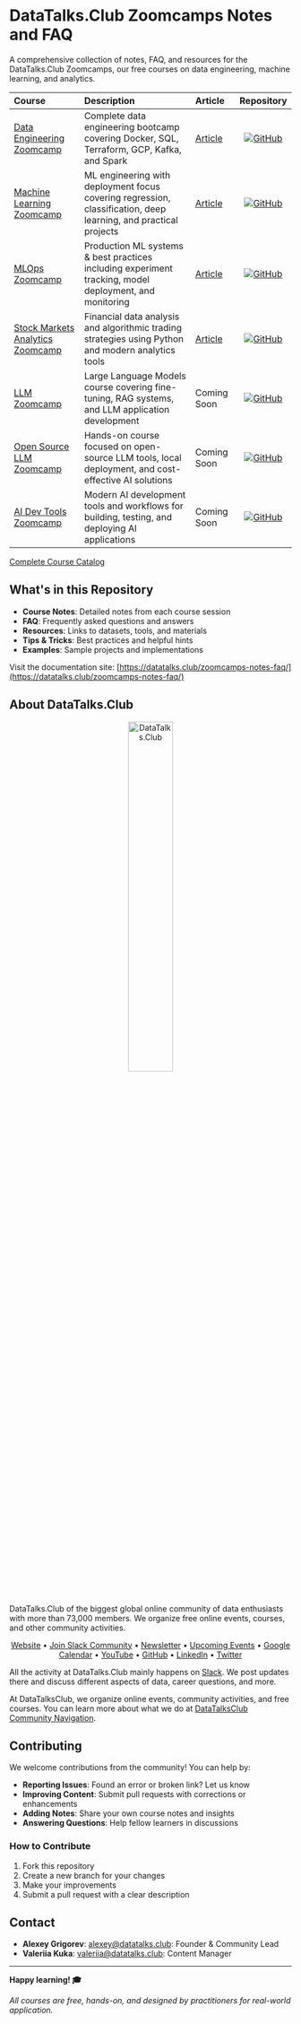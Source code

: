 # DataTalks.Club Zoomcamps Notes and FAQ

A comprehensive collection of notes, FAQ, and resources for the DataTalks.Club Zoomcamps, our free courses on data engineering, machine learning, and analytics.

| Course | Description | Article | Repository |
|:---|:---|:---|:---:|
| [Data Engineering Zoomcamp](https://github.com/DataTalksClub/data-engineering-zoomcamp) | Complete data engineering bootcamp covering Docker, SQL, Terraform, GCP, Kafka, and Spark | [Article](https://datatalks.club/blog/data-engineering-zoomcamp.html) | [![GitHub](https://img.shields.io/github/stars/DataTalksClub/data-engineering-zoomcamp?style=social)](https://github.com/DataTalksClub/data-engineering-zoomcamp) |
| [Machine Learning Zoomcamp](https://github.com/DataTalksClub/machine-learning-zoomcamp) | ML engineering with deployment focus covering regression, classification, deep learning, and practical projects | [Article](https://datatalks.club/blog/machine-learning-zoomcamp.html) | [![GitHub](https://img.shields.io/github/stars/DataTalksClub/machine-learning-zoomcamp?style=social)](https://github.com/DataTalksClub/machine-learning-zoomcamp) |
| [MLOps Zoomcamp](https://github.com/DataTalksClub/mlops-zoomcamp) | Production ML systems & best practices including experiment tracking, model deployment, and monitoring | [Article](https://datatalks.club/blog/mlops-zoomcamp.html) | [![GitHub](https://img.shields.io/github/stars/DataTalksClub/mlops-zoomcamp?style=social)](https://github.com/DataTalksClub/mlops-zoomcamp) |
| [Stock Markets Analytics Zoomcamp](https://github.com/DataTalksClub/stock-markets-analytics-zoomcamp) |  Financial data analysis and algorithmic trading strategies using Python and modern analytics tools | [Article](https://pythoninvest.com/course) | [![GitHub](https://img.shields.io/github/stars/DataTalksClub/stock-markets-analytics-zoomcamp?style=social)](https://github.com/DataTalksClub/stock-markets-analytics-zoomcamp) |
| [LLM Zoomcamp](https://github.com/DataTalksClub/llm-zoomcamp) |  Large Language Models course covering fine-tuning, RAG systems, and LLM application development | Coming Soon | [![GitHub](https://img.shields.io/github/stars/DataTalksClub/llm-zoomcamp?style=social)](https://github.com/DataTalksClub/llm-zoomcamp) |
| [Open Source LLM Zoomcamp](https://github.com/DataTalksClub/open-source-llm-zoomcamp) | Hands-on course focused on open-source LLM tools, local deployment, and cost-effective AI solutions | Coming Soon | [![GitHub](https://img.shields.io/github/stars/DataTalksClub/open-source-llm-zoomcamp?style=social)](https://github.com/DataTalksClub/open-source-llm-zoomcamp) |
| [AI Dev Tools Zoomcamp](https://github.com/DataTalksClub/ai-dev-tools-zoomcamp) | Modern AI development tools and workflows for building, testing, and deploying AI applications | Coming Soon | [![GitHub](https://img.shields.io/github/stars/DataTalksClub/ai-dev-tools-zoomcamp?style=social)](https://github.com/DataTalksClub/ai-dev-tools-zoomcamp) |

[Complete Course Catalog](https://datatalks.club/blog/guide-to-free-online-courses-at-datatalks-club.html)

## What's in this Repository

- **Course Notes**: Detailed notes from each course session
- **FAQ**: Frequently asked questions and answers
- **Resources**: Links to datasets, tools, and materials
- **Tips & Tricks**: Best practices and helpful hints
- **Examples**: Sample projects and implementations

Visit the documentation site: [https://datatalks.club/zoomcamps-notes-faq/](https://datatalks.club/zoomcamps-notes-faq/)

## About DataTalks.Club

<p align="center">
  <img width="40%" src="https://github.com/user-attachments/assets/1243a44a-84c8-458d-9439-aaf6f3a32d89" alt="DataTalks.Club">
</p>

DataTalks.Club of the biggest global online community of data enthusiasts with more than 73,000 members. We organize free online events, courses, and other community activities.

<p align="center">
<a href="https://datatalks.club/">Website</a> •
<a href="https://datatalks.club/slack.html">Join Slack Community</a> •
<a href="https://us19.campaign-archive.com/home/?u=0d7822ab98152f5afc118c176&id=97178021aa">Newsletter</a> •
<a href="http://lu.ma/dtc-events">Upcoming Events</a> •
<a href="https://calendar.google.com/calendar/?cid=ZjhxaWRqbnEwamhzY3A4ODA5azFlZ2hzNjBAZ3JvdXAuY2FsZW5kYXIuZ29vZ2xlLmNvbQ">Google Calendar</a> •
<a href="https://www.youtube.com/@DataTalksClub/featured">YouTube</a> •
<a href="https://github.com/DataTalksClub">GitHub</a> •
<a href="https://www.linkedin.com/company/datatalks-club/">LinkedIn</a> •
<a href="https://twitter.com/DataTalksClub">Twitter</a>
</p>

All the activity at DataTalks.Club mainly happens on [Slack](https://datatalks.club/slack.html). We post updates there and discuss different aspects of data, career questions, and more.

At DataTalksClub, we organize online events, community activities, and free courses. You can learn more about what we do at [DataTalksClub Community Navigation](https://www.notion.so/DataTalksClub-Community-Navigation-bf070ad27ba44bf6bbc9222082f0e5a8?pvs=21).

## Contributing

We welcome contributions from the community! You can help by:

- **Reporting Issues**: Found an error or broken link? Let us know
- **Improving Content**: Submit pull requests with corrections or enhancements
- **Adding Notes**: Share your own course notes and insights
- **Answering Questions**: Help fellow learners in discussions

### How to Contribute
1. Fork this repository
2. Create a new branch for your changes
3. Make your improvements
4. Submit a pull request with a clear description

## Contact

- **Alexey Grigorev**: [alexey@datatalks.club](mailto:alexey@datatalks.club): Founder & Community Lead
- **Valeriia Kuka**: [valeriia@datatalks.club](mailto:valeriia@datatalks.club): Content Manager

---

**Happy learning! 🎓**

*All courses are free, hands-on, and designed by practitioners for real-world application.*
